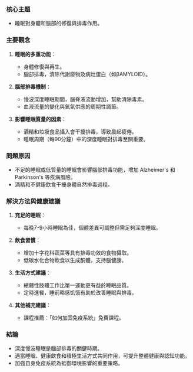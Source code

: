 ### 核心主題
- 睡眠對身體和腦部的修復與排毒作用。

### 主要觀念
1. **睡眠的多重功能**：
   - 身體修復與再生。
   - 腦部排毒，清除代謝廢物及病灶蛋白（如βAMYLOID）。
   
2. **腦部排毒機制**：
   - 慢波深度睡眠期間，腦脊液流動增加，幫助清除毒素。
   - 血液流量的變化與氧氣供應的周期性調節。

3. **影響睡眠質量的因素**：
   - 酒精和垃圾食品攝入會干擾排毒，導致晨起疲倦。
   - 睡眠周期（每90分鐘）中的深度睡眠對排毒至關重要。

### 問題原因
- 不足的睡眠或低質量的睡眠會影響腦部排毒功能，增加 Alzheimer's 和 Parkinson's 等疾病風險。
- 酒精和不健康飲食干擾身體自然排毒過程。

### 解決方法與健康建議
1. **充足的睡眠**：
   - 每晚7-9小時睡眠為佳，個體差異可調整但需足夠深度睡眠。
   
2. **飲食習慣**：
   - 增加十字花科蔬菜等具有排毒功效的食物攝取。
   - 低碳水化合物飲食以生成酮體，支持腦健康。

3. **生活方式建議**：
   - 總體性肢體工作比單一運動更有益於睡眠品質。
   - 定時進餐，睡前略感饥饿有助於改善睡眠與排毒。
   
4. **其他補充建議**：
   - 課程推薦：「如何加固免疫系統」免費課程。

### 結論
- 深度慢波睡眠是腦部排毒的關鍵時期。
- 適當睡眠、健康飲食和積極生活方式共同作用，可提升整體健康與認知功能。
- 加強自身免疫系統為抵御環境影響的重要策略。